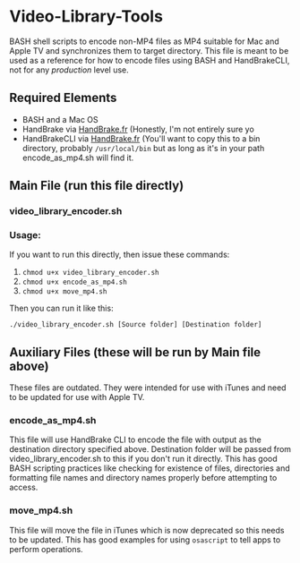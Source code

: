 # Video-Library-Tools
BASH shell scripts to encode non-MP4 files as MP4 suitable for Mac and Apple TV and synchronizes them to target directory. This file is meant to be used as a reference for how to encode files using BASH and HandBrakeCLI, not for any _production_ level use.

## Required Elements
- BASH and a Mac OS
- HandBrake via [HandBrake.fr](https://handbrake.fr) (Honestly, I'm not entirely sure yo
- HandBrakeCLI via [HandBrake.fr](https://handbrake.fr/downloads2.php) (You'll want to copy this to a bin directory, probably `/usr/local/bin` but as long as it's in your path encode_as_mp4.sh will find it.

## Main File (run this file directly)
### video_library_encoder.sh

### Usage:
If you want to run this directly, then issue these commands:
1. `chmod u+x video_library_encoder.sh`
2. `chmod u+x encode_as_mp4.sh`
3. `chmod u+x move_mp4.sh`

Then you can run it like this:

`./video_library_encoder.sh [Source folder] [Destination folder]`

## Auxiliary Files (these will be run by Main file above)
These files are outdated. They were intended for use with iTunes and need to be updated for use with Apple TV.

### encode_as_mp4.sh
This file will use HandBrake CLI to encode the file with output as the destination directory specified above. Destination folder will be passed from video_library_encoder.sh to this if you don't run it directly. This has good BASH scripting practices like checking for existence of files, directories and formatting file names and directory names properly before attempting to access.

### move_mp4.sh
This file will move the file in iTunes which is now deprecated so this needs to be updated. This has good examples for using `osascript` to tell apps to perform operations.
